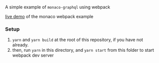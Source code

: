 A simple example of `monaco-graphql` using webpack

[live demo](https://monaco-graphql.netlify.com) of the monaco webpack example

### Setup

1. `yarn` and `yarn build` at the root of this repository, if you have not already.
2. then, run `yarn` in this directory, and `yarn start` from this folder to start webpack dev server
